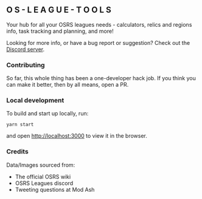 ## O S - L E A G U E - T O O L S

Your hub for all your OSRS leagues needs - calculators, relics and regions info, task tracking and planning, and more!

Looking for more info, or have a bug report or suggestion? Check out the [Discord server](https://discord.gg/GQ5kVyU).

### Contributing

So far, this whole thing has been a one-developer hack job. If you think you can make it better, then by all means, open a PR.

### Local development

To build and start up locally, run:

```yarn start```

and open [http://localhost:3000](http://localhost:3000) to view it in the browser.

### Credits

Data/Images sourced from:
- The official OSRS wiki
- OSRS Leagues discord
- Tweeting questions at Mod Ash
